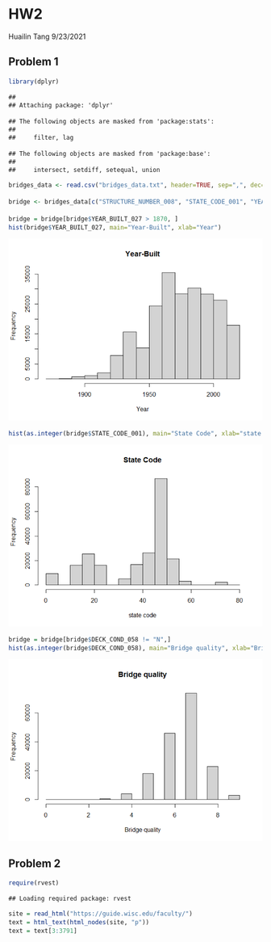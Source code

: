 HW2
================
Huailin Tang
9/23/2021

## Problem 1

``` r
library(dplyr)
```

    ## 
    ## Attaching package: 'dplyr'

    ## The following objects are masked from 'package:stats':
    ## 
    ##     filter, lag

    ## The following objects are masked from 'package:base':
    ## 
    ##     intersect, setdiff, setequal, union

``` r
bridges_data <- read.csv("bridges_data.txt", header=TRUE, sep=",", dec=".")

bridge <- bridges_data[c("STRUCTURE_NUMBER_008", "STATE_CODE_001", "YEAR_BUILT_027", "DECK_COND_058", "SUPERSTRUCTURE_COND_059", "CHANNEL_COND_061")]

bridge = bridge[bridge$YEAR_BUILT_027 > 1870, ]
hist(bridge$YEAR_BUILT_027, main="Year-Built", xlab="Year")
```

![](HW2_files/figure-gfm/unnamed-chunk-1-1.png)<!-- -->

``` r
hist(as.integer(bridge$STATE_CODE_001), main="State Code", xlab="state code")
```

![](HW2_files/figure-gfm/unnamed-chunk-1-2.png)<!-- -->

``` r
bridge = bridge[bridge$DECK_COND_058 != "N",]
hist(as.integer(bridge$DECK_COND_058), main="Bridge quality", xlab="Bridge quality")
```

![](HW2_files/figure-gfm/unnamed-chunk-1-3.png)<!-- -->

## Problem 2

``` r
require(rvest)
```

    ## Loading required package: rvest

``` r
site = read_html("https://guide.wisc.edu/faculty/")
text = html_text(html_nodes(site, "p"))
text = text[3:3791]
```
